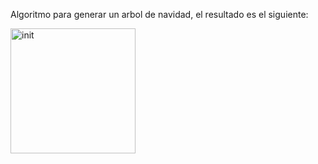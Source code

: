 Algoritmo para generar un arbol de navidad, el resultado es el siguiente:

<img src="https://github.com/user-attachments/assets/2bd4ebf8-fcc3-4ee3-924c-9a20247ff6bc" alt="init" width="200"/>
